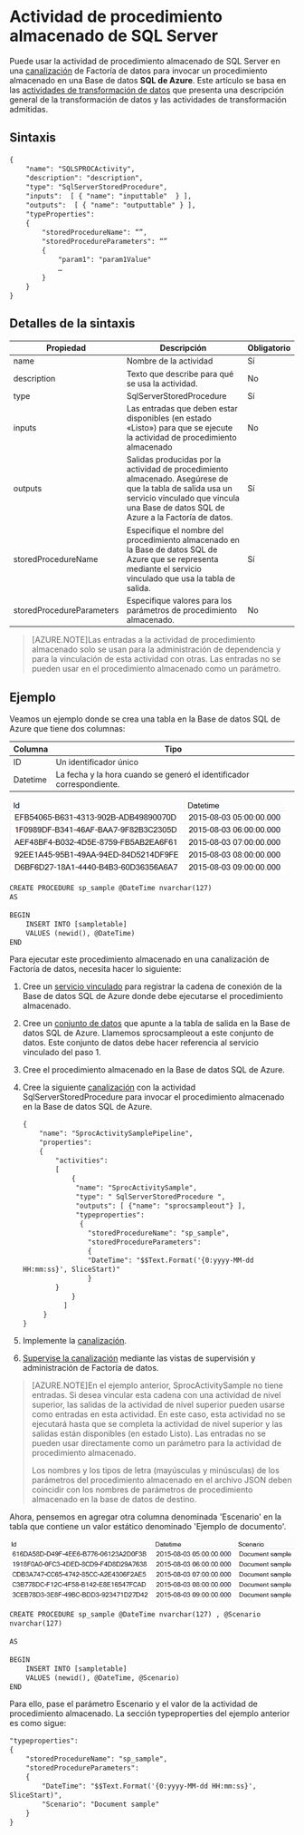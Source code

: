 <properties 
	pageTitle="Actividad de procedimiento almacenado de SQL Server" 
	description="Sepa cómo usar la actividad de procedimiento almacenado de SQL Server para invocar un procedimiento almacenado en una Base de datos SQL de Azure desde una canalización de Factoría de datos." 
	services="data-factory" 
	documentationCenter="" 
	authors="spelluru" 
	manager="jhubbard" 
	editor="monicar"/>

<tags 
	ms.service="data-factory" 
	ms.workload="data-services" 
	ms.tgt_pltfrm="na" 
	ms.devlang="na" 
	ms.topic="article" 
	ms.date="08/04/2015" 
	ms.author="spelluru"/>

# Actividad de procedimiento almacenado de SQL Server

Puede usar la actividad de procedimiento almacenado de SQL Server en una [canalización](data-factory-create-pipelines.md) de Factoría de datos para invocar un procedimiento almacenado en una Base de datos **SQL de Azure**. Este artículo se basa en las [actividades de transformación de datos](data-factory-data-transformation-activities.md) que presenta una descripción general de la transformación de datos y las actividades de transformación admitidas.

## Sintaxis
	{
    	"name": "SQLSPROCActivity",
    	"description": "description", 
    	"type": "SqlServerStoredProcedure",
    	"inputs":  [ { "name": "inputtable"  } ],
    	"outputs":  [ { "name": "outputtable" } ],
    	"typeProperties":
    	{
        	"storedProcedureName": “”,
        	"storedProcedureParameters": “” 
        	{
				"param1": "param1Value"
				…
        	}
    	}
	}

## Detalles de la sintaxis

Propiedad | Descripción | Obligatorio
-------- | ----------- | --------
name | Nombre de la actividad | Sí
description | Texto que describe para qué se usa la actividad. | No
type | SqlServerStoredProcedure | Sí
inputs | Las entradas que deben estar disponibles (en estado «Listo») para que se ejecute la actividad de procedimiento almacenado | No
outputs | Salidas producidas por la actividad de procedimiento almacenado. Asegúrese de que la tabla de salida usa un servicio vinculado que vincula una Base de datos SQL de Azure a la Factoría de datos. | Sí
storedProcedureName | Especifique el nombre del procedimiento almacenado en la Base de datos SQL de Azure que se representa mediante el servicio vinculado que usa la tabla de salida. | Sí
storedProcedureParameters | Especifique valores para los parámetros de procedimiento almacenado. | No

> [AZURE.NOTE]Las entradas a la actividad de procedimiento almacenado solo se usan para la administración de dependencia y para la vinculación de esta actividad con otras. Las entradas no se pueden usar en el procedimiento almacenado como un parámetro.
 

## Ejemplo

Veamos un ejemplo donde se crea una tabla en la Base de datos SQL de Azure que tiene dos columnas:

Columna | Tipo
------ | ----
ID | Un identificador único
Datetime | La fecha y la hora cuando se generó el identificador correspondiente.

![Datos de ejemplo](./media/data-factory-stored-proc-activity/sample-data.png)

	CREATE PROCEDURE sp_sample @DateTime nvarchar(127)
	AS
	
	BEGIN
	    INSERT INTO [sampletable]
	    VALUES (newid(), @DateTime)
	END

Para ejecutar este procedimiento almacenado en una canalización de Factoría de datos, necesita hacer lo siguiente:

1.	Cree un [servicio vinculado](data-factory-azure-sql-connector.md/#azure-sql-linked-service-properties) para registrar la cadena de conexión de la Base de datos SQL de Azure donde debe ejecutarse el procedimiento almacenado.
2.	Cree un [conjunto de datos](data-factory-azure-sql-connector.md/#azure-sql-dataset-type-properties) que apunte a la tabla de salida en la Base de datos SQL de Azure. Llamemos sprocsampleout a este conjunto de datos. Este conjunto de datos debe hacer referencia al servicio vinculado del paso 1. 
3.	Cree el procedimiento almacenado en la Base de datos SQL de Azure.
4.	Cree la siguiente [canalización](data-factory-azure-sql-connector.md/#azure-sql-copy-activity-type-properties) con la actividad SqlServerStoredProcedure para invocar el procedimiento almacenado en la Base de datos SQL de Azure.

		{
		    "name": "SprocActivitySamplePipeline",
		    "properties":
		    {
		        "activities":
		        [
		            {
		             "name": "SprocActivitySample",
		             "type": " SqlServerStoredProcedure ",
		             "outputs": [ {"name": "sprocsampleout"} ],
		             "typeproperties":
		              {
		                "storedProcedureName": "sp_sample",
		        		"storedProcedureParameters": 
		        		{
		            	"DateTime": "$$Text.Format('{0:yyyy-MM-dd HH:mm:ss}', SliceStart)"
		        		}
				}
		            }
		          ]
		     }
		}
5.	Implemente la [canalización](data-factory-create-pipelines.md).
6.	[Supervise la canalización](data-factory-monitor-manage-pipelines.md) mediante las vistas de supervisión y administración de Factoría de datos.

> [AZURE.NOTE]En el ejemplo anterior, SprocActivitySample no tiene entradas. Si desea vincular esta cadena con una actividad de nivel superior, las salidas de la actividad de nivel superior pueden usarse como entradas en esta actividad. En este caso, esta actividad no se ejecutará hasta que se completa la actividad de nivel superior y las salidas están disponibles (en estado Listo). Las entradas no se pueden usar directamente como un parámetro para la actividad de procedimiento almacenado.
> 
> Los nombres y los tipos de letra (mayúsculas y minúsculas) de los parámetros del procedimiento almacenado en el archivo JSON deben coincidir con los nombres de parámetros de procedimiento almacenado en la base de datos de destino.

Ahora, pensemos en agregar otra columna denominada 'Escenario' en la tabla que contiene un valor estático denominado 'Ejemplo de documento'.

![Datos de ejemplo 2](./media/data-factory-stored-proc-activity/sample-data-2.png)

	CREATE PROCEDURE sp_sample @DateTime nvarchar(127) , @Scenario nvarchar(127)
	
	AS
	
	BEGIN
	    INSERT INTO [sampletable]
	    VALUES (newid(), @DateTime, @Scenario)
	END

Para ello, pase el parámetro Escenario y el valor de la actividad de procedimiento almacenado. La sección typeproperties del ejemplo anterior es como sigue:

	"typeproperties":
	{
		"storedProcedureName": "sp_sample",
	    "storedProcedureParameters": 
	    {
	    	"DateTime": "$$Text.Format('{0:yyyy-MM-dd HH:mm:ss}', SliceStart)",
			"Scenario": "Document sample"
		}
	}

<!---HONumber=August15_HO6-->